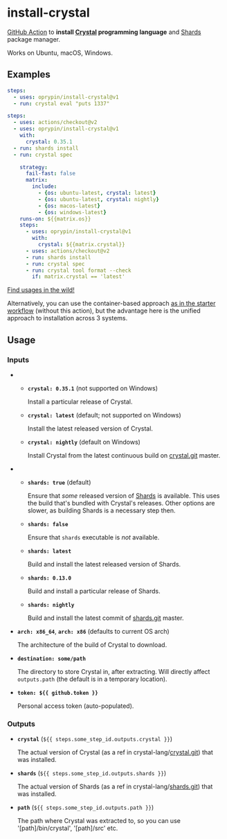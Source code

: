 install-crystal
===============

[GitHub Action][] to **install [Crystal][] programming language** and [Shards][] package manager.

Works on Ubuntu, macOS, Windows.

## Examples

```yaml
steps:
  - uses: oprypin/install-crystal@v1
  - run: crystal eval "puts 1337"
```

```yaml
steps:
  - uses: actions/checkout@v2
  - uses: oprypin/install-crystal@v1
    with:
      crystal: 0.35.1
  - run: shards install
  - run: crystal spec
```

```yaml
    strategy:
      fail-fast: false
      matrix:
        include:
          - {os: ubuntu-latest, crystal: latest}
          - {os: ubuntu-latest, crystal: nightly}
          - {os: macos-latest}
          - {os: windows-latest}
    runs-on: ${{matrix.os}}
    steps:
      - uses: oprypin/install-crystal@v1
        with:
          crystal: ${{matrix.crystal}}
      - uses: actions/checkout@v2
      - run: shards install
      - run: crystal spec
      - run: crystal tool format --check
        if: matrix.crystal == 'latest'
```

[Find usages in the wild!](https://github.com/search?l=YAML&q=%22oprypin%2Finstall-crystal%22&type=Code)

Alternatively, you can use the container-based approach [as in the starter workflow][crystal-starter] (without this action), but the advantage here is the unified approach to installation across 3 systems.

## Usage

### Inputs

* * **`crystal: 0.35.1`** (not supported on Windows)

    Install a particular release of Crystal.

  * **`crystal: latest`** (default; not supported on Windows)

    Install the latest released version of Crystal.

  * **`crystal: nightly`** (default on Windows)

    Install Crystal from the latest continuous build on [crystal.git][] master.

* * **`shards: true`** (default)

    Ensure that *some* released version of [Shards][] is available.
    This uses the build that's bundled with Crystal's releases. Other options are slower, as building Shards is a necessary step then.

  * **`shards: false`**

    Ensure that `shards` executable is *not* available.

  * **`shards: latest`**

    Build and install the latest released version of Shards.

  * **`shards: 0.13.0`**

    Build and install a particular release of Shards.

  * **`shards: nightly`**

    Build and install the latest commit of [shards.git][] master.

* **`arch: x86_64`**, **`arch: x86`** (defaults to current OS arch)

  The architecture of the build of Crystal to download.

* **`destination: some/path`**

  The directory to store Crystal in, after extracting. Will directly affect `outputs.path` (the default is in a temporary location).

* **`token: ${{ github.token }}`**

  Personal access token (auto-populated).

### Outputs

* **`crystal`** (`${{ steps.some_step_id.outputs.crystal }}`)

  The actual version of Crystal (as a ref in crystal-lang/[crystal.git][]) that was installed.

* **`shards`** (`${{ steps.some_step_id.outputs.shards }}`)

  The actual version of Shards (as a ref in crystal-lang/[shards.git][]) that was installed.

* **`path`** (`${{ steps.some_step_id.outputs.path }}`)

  The path where Crystal was extracted to, so you can use '[path]/bin/crystal', '[path]/src' etc.

[github action]: https://github.com/features/actions
[crystal]: https://crystal-lang.org/
[crystal.git]: https://github.com/crystal-lang/crystal
[shards]: https://github.com/crystal-lang/shards
[shards.git]: https://github.com/crystal-lang/shards
[crystal-starter]: https://github.com/actions/starter-workflows/blob/master/ci/crystal.yml
